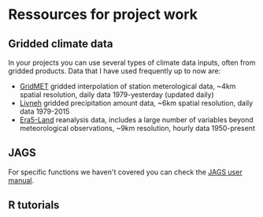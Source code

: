 # Ressources for project work

## Gridded climate data
In your projects you can use several types of climate data inputs, often from gridded products. Data that I have used frequently up to now are:

- [GridMET](https://www.climatologylab.org/gridmet.html) gridded interpolation of station meterological data, ~4km spatial resolution, daily data 1979-yesterday (updated daily)
- [Livneh](https://climatedataguide.ucar.edu/climate-data/livneh-gridded-precipitation-and-other-meteorological-variables-continental-us-mexico) gridded precipitation amount data, ~6km spatial resolution, daily data 1979-2015
- [Era5-Land](https://cds.climate.copernicus.eu/datasets/reanalysis-era5-land?tab=overview) reanalysis data, includes a large number of variables beyond meteorological observations, ~9km resolution, hourly data 1950-present

## JAGS

For specific functions we haven't covered you can check the [JAGS user manual](https://people.stat.sc.edu/hansont/stat740/jags_user_manual.pdf). 

## R tutorials
